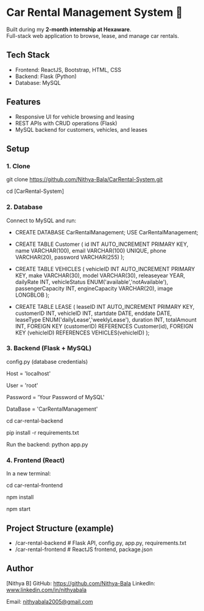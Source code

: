# Car Rental Management System 🚗

Built during my **2-month internship at Hexaware**.  
Full-stack web application to browse, lease, and manage car rentals.

## Tech Stack
- Frontend: ReactJS, Bootstrap, HTML, CSS  
- Backend: Flask (Python)  
- Database: MySQL  

## Features
- Responsive UI for vehicle browsing and leasing  
- REST APIs with CRUD operations (Flask)  
- MySQL backend for customers, vehicles, and leases  

## Setup

### 1. Clone
git clone https://github.com/Nithya-Bala/CarRental-System.git

cd [CarRental-System]

### 2. Database
Connect to MySQL and run:

- CREATE DATABASE CarRentalManagement;
USE CarRentalManagement;

- CREATE TABLE Customer (
    id INT AUTO_INCREMENT PRIMARY KEY,
    name VARCHAR(100),
    email VARCHAR(100) UNIQUE,
    phone VARCHAR(20),
    password VARCHAR(255)
);

- CREATE TABLE VEHICLES (
    vehicleID INT AUTO_INCREMENT PRIMARY KEY,
    make VARCHAR(30),
    model VARCHAR(30),
    releaseyear YEAR,
    dailyRate INT,
    vehicleStatus ENUM('available','notAvailable'),
    passengerCapacity INT,
    engineCapacity VARCHAR(20),
    image LONGBLOB
);

- CREATE TABLE LEASE (
    leaseID INT AUTO_INCREMENT PRIMARY KEY,
    customerID INT,
    vehicleID INT,
    startdate DATE,
    enddate DATE,
    leaseType ENUM('dailyLease','weeklyLease'),
    duration INT,
    totalAmount INT,
    FOREIGN KEY (customerID) REFERENCES Customer(id),
    FOREIGN KEY (vehicleID) REFERENCES VEHICLES(vehicleID)
);

### 3. Backend (Flask + MySQL)

config.py (database credentials)

Host = 'localhost'

User = 'root'

Password = 'Your Password of MySQL'

DataBase = 'CarRentalManagement'

cd car-rental-backend

pip install -r requirements.txt

Run the backend:
python app.py

### 4. Frontend (React)
In a new terminal:

cd car-rental-frontend

npm install

npm start

## Project Structure (example)

- /car-rental-backend    # Flask API, config.py, app.py, requirements.txt
- /car-rental-frontend   # ReactJS frontend, package.json

## Author
[Nithya B]
GitHub: https://github.com/Nithya-Bala
LinkedIn: www.linkedin.com/in/nithyabala

Email: nithyabala2005@gmail.com
